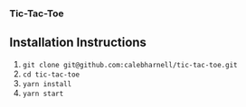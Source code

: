 ### Tic-Tac-Toe

## Installation Instructions

1. `git clone git@github.com:calebharnell/tic-tac-toe.git`
2. `cd tic-tac-toe`
3. `yarn install`
4. `yarn start`
